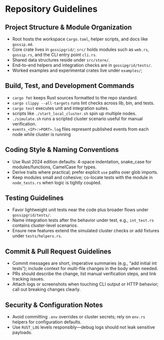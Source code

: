 # Repository Guidelines

## Project Structure & Module Organization
- Root hosts the workspace `Cargo.toml`, helper scripts, and docs like `gossip.md`.
- Core crate lives in `gossipgrid/`; `src/` holds modules such as `web.rs`, `gossip.rs`, and the CLI entry point `cli.rs`.
- Shared data structures reside under `src/store/`.
- End-to-end helpers and integration checks are in `gossipgrid/tests/`.
- Worked examples and experimental crates live under `examples/`; 

## Build, Test, and Development Commands
- `cargo fmt` keeps Rust sources formatted to the repo standard.
- `cargo clippy --all-targets` runs lint checks across lib, bin, and tests.
- `cargo test` executes unit and integration suites.
- scripts like `./start_local_cluster.sh` spin up multiple nodes.
- `./simulate.sh` runs a scripted cluster scenario useful for manual verification.
- `events_<IP>:>PORT>.log` files represent published events from each node while cluster is running

## Coding Style & Naming Conventions
- Use Rust 2024 edition defaults: 4-space indentation, snake_case for modules/functions, CamelCase for types.
- Derive traits where practical; prefer explicit `use` paths over glob imports.
- Keep modules small and cohesive; co-locate tests with the module in `node_tests.rs` when logic is tightly coupled.

## Testing Guidelines
- Favor lightweight unit tests near the code plus broader flows under `gossipgrid/tests/`.
- Name integration tests after the behavior under test, e.g., `int_test.rs` contains cluster-level scenarios.
- Ensure new features extend the simulated cluster checks or add fixtures under `tests/helpers.rs`.

## Commit & Pull Request Guidelines
- Commit messages are short, imperative summaries (e.g., “add initial int tests”); include context for multi-file changes in the body when needed.
- PRs should describe the change, list manual verification steps, and link tracking issues.
- Attach logs or screenshots when touching CLI output or HTTP behavior; call out breaking changes clearly.

## Security & Configuration Notes
- Avoid committing `.env` overrides or cluster secrets; rely on `env.rs` helpers for configuration defaults.
- Use `RUST_LOG` levels responsibly—debug logs should not leak sensitive payloads.
